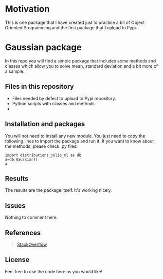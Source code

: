 # Motivation
This is one package that I have created just to practice a bit of Object Oriented Programming and the first package that I upload to Pypi.

# Gaussian package

In this repo you will find a simple package that includes some methods and classes which allow you to solve mean, standard deviation and a bit more of a sample.

## Files in this repository
- Files needed by defect to upload to Pypi repository.
- Python scripts with classes and methods
- 
## Installation and packages
You will not need to install any new module. You just need to copy the following lines to import the package and run it. If you want to know about the methods, please check .py files:
``` 
import distributions_julio_ml as db
a=db.Gaussian()
a
```

## Results
The results are the package itself. It's working nicely. 
## Issues
Nothing to comment here.

## References

> [StackOverflow](https://stackoverflow.com/)

## License
Feel free to use the code here as you would like!
